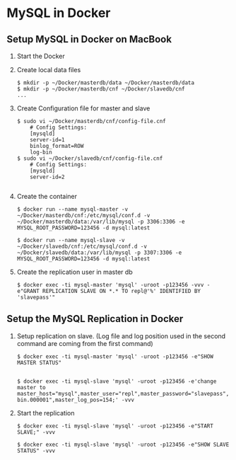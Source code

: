# MySQL in Docker 
## Setup MySQL in Docker on MacBook
1. Start the Docker
2. Create local data files

	```
	$ mkdir -p ~/Docker/masterdb/data ~/Docker/masterdb/data
	$ mkdir -p ~/Docker/masterdb/cnf ~/Docker/slavedb/cnf
	...
	
	```
3. Create Configuration file for master and slave

	```
	$ sudo vi ~/Docker/masterdb/cnf/config-file.cnf
		# Config Settings:
		[mysqld]
		server-id=1
		binlog_format=ROW
		log-bin
	$ sudo vi ~/Docker/slavedb/cnf/config-file.cnf
		# Config Settings:
		[mysqld]
		server-id=2
		
	```
4. Create the container 

	```
	$ docker run --name mysql-master -v ~/Docker/masterdb/cnf:/etc/mysql/conf.d -v ~/Docker/masterdb/data:/var/lib/mysql -p 3306:3306 -e MYSQL_ROOT_PASSWORD=123456 -d mysql:latest

	$ docker run --name mysql-slave -v ~/Docker/slavedb/cnf:/etc/mysql/conf.d -v ~/Docker/slavedb/data:/var/lib/mysql -p 3307:3306 -e MYSQL_ROOT_PASSWORD=123456 -d mysql:latest

	```

5. Create the replication user in master db

	```
	$ docker exec -ti mysql-master 'mysql' -uroot -p123456 -vvv -e"GRANT REPLICATION SLAVE ON *.* TO repl@'%' IDENTIFIED BY 'slavepass'"
	
	```

## Setup the MySQL Replication in Docker
1. Setup replication on slave. (Log file and log position used in the second command are coming from the first command)

	```
	$ docker exec -ti mysql-master 'mysql' -uroot -p123456 -e"SHOW MASTER STATUS"
	

	$ docker exec -ti mysql-slave 'mysql' -uroot -p123456 -e'change master to master_host="mysql",master_user="repl",master_password="slavepass",master_log_file="02cb9916fc4d-bin.000001",master_log_pos=154;' -vvv

	```
	
2. Start the replication

	```
	$ docker exec -ti mysql-slave 'mysql' -uroot -p123456 -e"START SLAVE;" -vvv

	$ docker exec -ti mysql-slave 'mysql' -uroot -p123456 -e"SHOW SLAVE STATUS" -vvv

	```